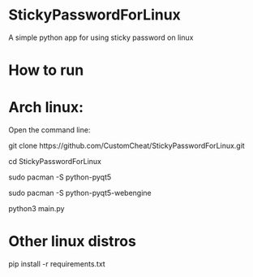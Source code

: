 # StickyPasswordForLinux
A simple python app for using sticky password on linux

<h1>How to run</h1>
<h1>Arch linux:</h1>
<p>Open the command line:</p>
<p>git clone https://github.com/CustomCheat/StickyPasswordForLinux.git</p>
<p>cd StickyPasswordForLinux</p>
<p>sudo pacman -S python-pyqt5</p>
<p>sudo pacman -S python-pyqt5-webengine</p>
<p>python3 main.py</p>

<h1> Other linux distros </h1>
<p>pip install -r requirements.txt</p>
